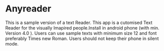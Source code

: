 # Anyreader
This is a sample version of a text Reader.
This  app is a cutomised Text Reader for the visually Imapired people.Install in android phone (with min. Version 4.0 ).
Users can use sample texts with minimum size 12 and font preferably Times new Roman.
Users should not keep their phone in silent mode.
